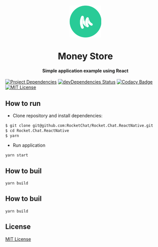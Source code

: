 <p align="center">
  <img width="100" height="100" src="https://raw.githubusercontent.com/oguhpereira/moneystore/732e57d55b19ba8ecde5e45c05ac05e28d4980e8/src/images/logo.svg?token=AF2ZCJ6W2LJO7MBTYX2Z7FS6VDFMA">
</p>
<h1 align="center">
    Money Store
</h1>
<h4 align="center">
    Simple application example using React
</h4>


[![Project Dependencies](https://david-dm.org/RocketChat/Rocket.Chat.svg)](https://david-dm.org/oguhpereira/moneystore)
[![devDependencies Status](https://david-dm.org/oguhpereira/moneystore/dev-status.svg)](https://david-dm.org/oguhpereira/moneystore?type=dev)
[![Codacy Badge](https://api.codacy.com/project/badge/grade/8580571ba024426d9649e9ab389bd5dd)](https://www.codacy.com/app/oguhpereira/moneystore)
[![MIT License](https://img.shields.io/badge/license-MIT-blue.svg?style=flat)](https://github.com/oguhpereira/moneystore/blob/master/LICENSE)

## How to run

* Clone repository and install dependencies:

```
$ git clone git@github.com:RocketChat/Rocket.Chat.ReactNative.git
$ cd Rocket.Chat.ReactNative
$ yarn
```

* Run application

```
yarn start
```

## How to buil

```
yarn build
```


## How to buil

```
yarn build
```

## License

[MIT License](https://github.com/oguhpereira/moneystore/blob/master/LICENSE)
